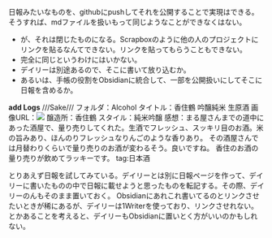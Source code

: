日報みたいなものを、githubにpushしてそれを公開することで実現はできる。そうすれば、mdファイルを扱いもって同じようなことができなくはない。
- が、それは閉じたものになる。Scrapboxのように他の人のプロジェクトにリンクを貼るなんてできない。リンクを貼ってもらうこともできない。
- 完全に同じというわけにはいかない。
- デイリーは別途あるので、そこに書いて放り込むか。
- あるいは、手帳の役割をObsidianに統合して、一部を公開扱いにしてそこに日報を含めるか。

**add Logs**
///Sake///
フォルダ：Alcohol
タイトル：香住鶴 吟醸純米 生原酒
画像URL：![](https://gyazo.com/f8993d3f15394ecb902fc0ae0ddda031/raw)
醸造所：香住鶴
スタイル：純米吟醸
感想：まる屋さんまでの道中にあった酒屋で、量り売りしてくれた。生酒でフレッシュ、スッキリ目のお酒。米の旨みあり、ほんのりフレッシュなりんごのような香りあり。
その酒屋さんでは月替わりくらいで量り売りのお酒が変わるそう。良いですね。
香住のお酒の量り売りが飲めてラッキーです。
tag:日本酒

とりあえず日報を試してみている。デイリーとは別に日報ページを作って、デイリーに書いたものの中で日報に載せようと思ったものを転記する。その際、デイリーのんもそのまま置いておく。
Obsidianにあれこれ書いてるのとリンクさせたいときが稀にあるが、デイリーは1Writerを使っており、リンクさせれない。とかあることを考えると、デイリーもObsidianに置いとく方がいいのかもしれない。